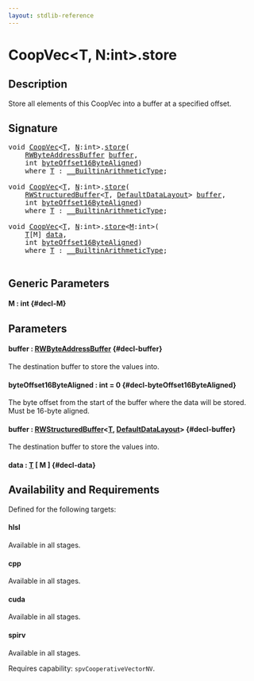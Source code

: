 ```yaml
---
layout: stdlib-reference
---
```


# CoopVec\<T, N:int\>\.store

## Description

Store all elements of this CoopVec into a buffer at a specified offset.



## Signature 

<pre>
<span class="code_keyword">void</span> <a href="/stdlib-reference/types/coopvec-04/index" class="code_type">CoopVec</a>&lt;<a href="/stdlib-reference/types/coopvec-04/index#typeparam-T" class="code_type">T</a>, <a href="/stdlib-reference/types/coopvec-04/index#decl-N" class="code_var">N</a>:<span class="code_keyword">int</span>&gt;.<a href="/stdlib-reference/types/coopvec-04/store">store</a>(
    <a href="/stdlib-reference/types/rwbyteaddressbuffer-0126d/index" class="code_type">RWByteAddressBuffer</a> <a href="/stdlib-reference/types/coopvec-04/store#decl-buffer" class="code_param">buffer</a>,
    <span class="code_keyword">int</span> <a href="/stdlib-reference/types/coopvec-04/store#decl-byteOffset16ByteAligned" class="code_param">byteOffset16ByteAligned</a>)
    <span class='code_keyword'>where</span> <a href="/stdlib-reference/types/coopvec-04/index#typeparam-T" class="code_type">T</a> : <a href="/stdlib-reference/interfaces/0_builtinarithmetictype-029j/index" class="code_type">__BuiltinArithmeticType</a>;

<span class="code_keyword">void</span> <a href="/stdlib-reference/types/coopvec-04/index" class="code_type">CoopVec</a>&lt;<a href="/stdlib-reference/types/coopvec-04/index#typeparam-T" class="code_type">T</a>, <a href="/stdlib-reference/types/coopvec-04/index#decl-N" class="code_var">N</a>:<span class="code_keyword">int</span>&gt;.<a href="/stdlib-reference/types/coopvec-04/store">store</a>(
    <a href="/stdlib-reference/types/rwstructuredbuffer-012c/index" class="code_type">RWStructuredBuffer</a>&lt;<a href="/stdlib-reference/types/coopvec-04/index#typeparam-T" class="code_type">T</a>, <a href="/stdlib-reference/types/defaultdatalayout-07b/index" class="code_type">DefaultDataLayout</a>&gt; <a href="/stdlib-reference/types/coopvec-04/store#decl-buffer" class="code_param">buffer</a>,
    <span class="code_keyword">int</span> <a href="/stdlib-reference/types/coopvec-04/store#decl-byteOffset16ByteAligned" class="code_param">byteOffset16ByteAligned</a>)
    <span class='code_keyword'>where</span> <a href="/stdlib-reference/types/coopvec-04/index#typeparam-T" class="code_type">T</a> : <a href="/stdlib-reference/interfaces/0_builtinarithmetictype-029j/index" class="code_type">__BuiltinArithmeticType</a>;

<span class="code_keyword">void</span> <a href="/stdlib-reference/types/coopvec-04/index" class="code_type">CoopVec</a>&lt;<a href="/stdlib-reference/types/coopvec-04/index#typeparam-T" class="code_type">T</a>, <a href="/stdlib-reference/types/coopvec-04/index#decl-N" class="code_var">N</a>:<span class="code_keyword">int</span>&gt;.<a href="/stdlib-reference/types/coopvec-04/store">store</a>&lt;<a href="/stdlib-reference/types/coopvec-04/store#decl-M" class="code_var">M</a>:<span class="code_keyword">int</span>&gt;(
    <a href="/stdlib-reference/types/coopvec-04/index#typeparam-T" class="code_type">T</a>[M] <a href="/stdlib-reference/types/coopvec-04/store#decl-data" class="code_param">data</a>,
    <span class="code_keyword">int</span> <a href="/stdlib-reference/types/coopvec-04/store#decl-byteOffset16ByteAligned" class="code_param">byteOffset16ByteAligned</a>)
    <span class='code_keyword'>where</span> <a href="/stdlib-reference/types/coopvec-04/index#typeparam-T" class="code_type">T</a> : <a href="/stdlib-reference/interfaces/0_builtinarithmetictype-029j/index" class="code_type">__BuiltinArithmeticType</a>;

</pre>

## Generic Parameters

#### M  : int {#decl-M}

## Parameters

#### buffer  : [RWByteAddressBuffer](/stdlib-reference/types/rwbyteaddressbuffer-0126d/index) {#decl-buffer}
The destination buffer to store the values into.

#### byteOffset16ByteAligned  : int = 0 {#decl-byteOffset16ByteAligned}
The byte offset from the start of the buffer where the data will be stored. Must be 16-byte aligned.

#### buffer  : [RWStructuredBuffer](/stdlib-reference/types/rwstructuredbuffer-012c/index)\<[T](/stdlib-reference/types/rwstructuredbuffer-012c/index#typeparam-T), [DefaultDataLayout](/stdlib-reference/types/defaultdatalayout-07b/index)\> {#decl-buffer}
The destination buffer to store the values into.

#### data  : [T](/stdlib-reference/types/coopvec-04/index#typeparam-T) \[ M \] {#decl-data}

## Availability and Requirements

Defined for the following targets:

#### hlsl
Available in all stages.

#### cpp
Available in all stages.

#### cuda
Available in all stages.

#### spirv
Available in all stages.

Requires capability: `spvCooperativeVectorNV`.


